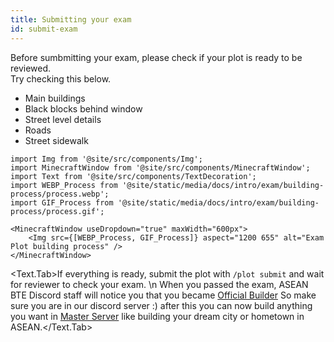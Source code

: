 ```yaml
---
title: Submitting your exam
id: submit-exam
---
```

Before sumbmitting your exam, please check if your plot is ready to be reviewed.<br/>
Try checking this below.
* Main buildings
* Black blocks behind window
* Street level details
* Roads 
* Street sidewalk

```mdx-code-block
import Img from '@site/src/components/Img';
import MinecraftWindow from '@site/src/components/MinecraftWindow';
import Text from '@site/src/components/TextDecoration';
import WEBP_Process from '@site/static/media/docs/intro/exam/building-process/process.webp';
import GIF_Process from '@site/static/media/docs/intro/exam/building-process/process.gif';

<MinecraftWindow useDropdown="true" maxWidth="600px">
    <Img src={[WEBP_Process, GIF_Process]} aspect="1200 655" alt="Exam Plot building process" />
</MinecraftWindow>
```

<Text.Tab>If everything is ready, submit the plot with `/plot submit` and wait for reviewer to check your exam.
\n
When you passed the exam, ASEAN BTE Discord staff will notice you that you became [Official Builder](../getting-started/builder-system#official-builder) So make sure you are in our discord server :) after this you can now build anything you want in [Master Server](../getting-started/visiting#master-server) like building your dream city or hometown in ASEAN.</Text.Tab>

